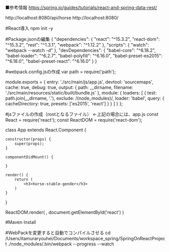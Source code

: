 ■参考情報
https://spring.io/guides/tutorials/react-and-spring-data-rest/

http://localhost:8080/api/horse
http://localhost:8080/

#React導入
npm init -y

#Package.jsonの編集
{
  "dependencies": {
    "react": "^15.3.2",
    "react-dom": "^15.3.2",
    "rest": "^1.3.1",
    "webpack": "^1.12.2"
  },
  "scripts": {
    "watch": "webpack --watch -d"
  },
  "devDependencies": {
    "babel-core": "^6.18.2",
    "babel-loader": "^6.2.7",
    "babel-polyfill": "^6.16.0",
    "babel-preset-es2015": "^6.18.0",
    "babel-preset-react": "^6.16.0"
  }
}

#webpack.config.jsの作成
var path = require('path');

module.exports = {
    entry: './src/main/js/app.js',
    devtool: 'sourcemaps',
    cache: true,
    debug: true,
    output: {
        path: __dirname,
        filename: './src/main/resources/static/built/bundle.js'
    },
    module: {
        loaders: [
            {
                test: path.join(__dirname, '.'),
                exclude: /(node_modules)/,
                loader: 'babel',
                query: {
                    cacheDirectory: true,
                    presets: ['es2015', 'react']
                }
            }
        ]
    }
};

#jsファイルの作成（rootとなるファイル） ←上記の場合には、app.js
const React = require('react');
const ReactDOM = require('react-dom');

class App extends React.Component {

	constructor(props) {
		super(props);
	}
	
	componentDidMount() {
		
	}
	
	render() {
		return (
			<h3>horse-stable-gender</h3>
		)
	}
	
}

ReactDOM.render(
	<App />,
	document.getElementById('react')
)

#Maven Install


#WebPackを変更すると自動でコンパイルさせる
cd /Users/itamuraryouhei/Documents/workspace_spring/SpringOnReactProject
./node_modules/.bin/webpack --progress --watch